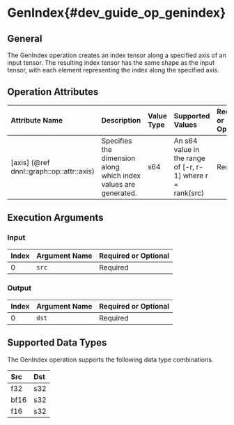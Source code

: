 GenIndex{#dev_guide_op_genindex}
================================

## General

The GenIndex operation creates an index tensor along a specified axis of
an input tensor. The resulting index tensor has the same shape as the
input tensor, with each element representing the index along the
specified axis.

## Operation Attributes

| Attribute Name                            | Description                                                     | Value Type | Supported Values                                           | Required or Optional |
|:------------------------------------------|:----------------------------------------------------------------|:-----------|:-----------------------------------------------------------|:---------------------|
| [axis] (@ref dnnl::graph::op::attr::axis) | Specifies the dimension along which index values are generated. | s64        | An s64 value in the range of [-r, r-1] where r = rank(src) | Required             |

## Execution Arguments

### Input

| Index | Argument Name | Required or Optional |
|:------|:--------------|:---------------------|
| 0     | `src`         | Required             |

### Output

| Index | Argument Name | Required or Optional |
|:------|:--------------|:---------------------|
| 0     | `dst`         | Required             |

## Supported Data Types

The GenIndex operation supports the following data type combinations.

| Src    | Dst    |
|:-------|:-------|
| f32    | s32    |
| bf16   | s32    |
| f16    | s32    |
